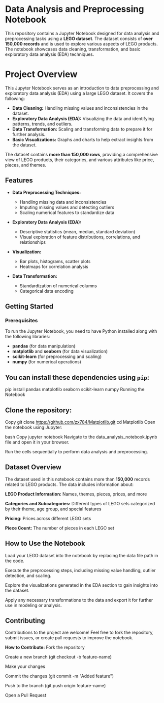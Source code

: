 # Data Analysis and Preprocessing Notebook

This repository contains a Jupyter Notebook designed for data analysis and preprocessing tasks using a **LEGO dataset**. The dataset consists of **over 150,000 records** and is used to explore various aspects of LEGO products. The notebook showcases data cleaning, transformation, and basic exploratory data analysis (EDA) techniques.

# Project Overview

This Jupyter Notebook serves as an introduction to data preprocessing and exploratory data analysis (EDA) using a large LEGO dataset. It covers the following:

- **Data Cleaning:** Handling missing values and inconsistencies in the dataset.
- **Exploratory Data Analysis (EDA):** Visualizing the data and identifying patterns, trends, and outliers.
- **Data Transformation:** Scaling and transforming data to prepare it for further analysis.
- **Basic Visualizations:** Graphs and charts to help extract insights from the dataset.

The dataset contains **more than 150,000 rows**, providing a comprehensive view of LEGO products, their categories, and various attributes like price, pieces, and themes.

## Features

- **Data Preprocessing Techniques:** 
  - Handling missing data and inconsistencies
  - Imputing missing values and detecting outliers
  - Scaling numerical features to standardize data
  
- **Exploratory Data Analysis (EDA):**
  - Descriptive statistics (mean, median, standard deviation)
  - Visual exploration of feature distributions, correlations, and relationships
  
- **Visualization:**
  - Bar plots, histograms, scatter plots
  - Heatmaps for correlation analysis
  
- **Data Transformation:**
  - Standardization of numerical columns
  - Categorical data encoding
  
## Getting Started

### Prerequisites

To run the Jupyter Notebook, you need to have Python installed along with the following libraries:

- **pandas** (for data manipulation)
- **matplotlib** and **seaborn** (for data visualization)
- **scikit-learn** (for preprocessing and scaling)
- **numpy** (for numerical operations)

## You can install these dependencies using `pip`:

pip install pandas matplotlib seaborn scikit-learn numpy
Running the Notebook
## Clone the repository:
Copy
git clone https://github.com/zx784/Matplotlib.git
cd Matplotlib
Open the notebook using Jupyter:

bash
Copy
jupyter notebook
Navigate to the data_analysis_notebook.ipynb file and open it in your browser.

Run the cells sequentially to perform data analysis and preprocessing.

## Dataset Overview
The dataset used in this notebook contains more than **150,000** records related to LEGO products. The data includes information about:

**LEGO Product Information:** Names, themes, pieces, prices, and more

**Categories and Subcategories:** Different types of LEGO sets categorized by their theme, age group, and special features

**Pricing:** Prices across different LEGO sets

**Piece Count:** The number of pieces in each LEGO set

## How to Use the Notebook
Load your LEGO dataset into the notebook by replacing the data file path in the code.

Execute the preprocessing steps, including missing value handling, outlier detection, and scaling.

Explore the visualizations generated in the EDA section to gain insights into the dataset.

Apply any necessary transformations to the data and export it for further use in modeling or analysis.

## Contributing
Contributions to the project are welcome! Feel free to fork the repository, submit issues, or create pull requests to improve the notebook.

**How to Contribute:**
Fork the repository

Create a new branch (git checkout -b feature-name)

Make your changes

Commit the changes (git commit -m "Added feature")

Push to the branch (git push origin feature-name)

Open a Pull Request
